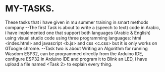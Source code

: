 # MY-TASKS.
These tasks that i have given in mu summer training in smart methods company
--The first Task is about to write a (speech to text) code in Arabic, i have implemented one that support both languages (Arabic & English) using visual studio code using three programming languages: html <index.html> and javascript <b.js> and css <c.css> but it is only works on GToogle chrome.
--Task two is about Writing an Algorithm for running Wasdom ESP32, can be programmed directly from the Arduino IDE, configure ESP32 in Arduino IDE and program it to Blink an LED, i have upload a file named <Task 2> to explain every thing.
